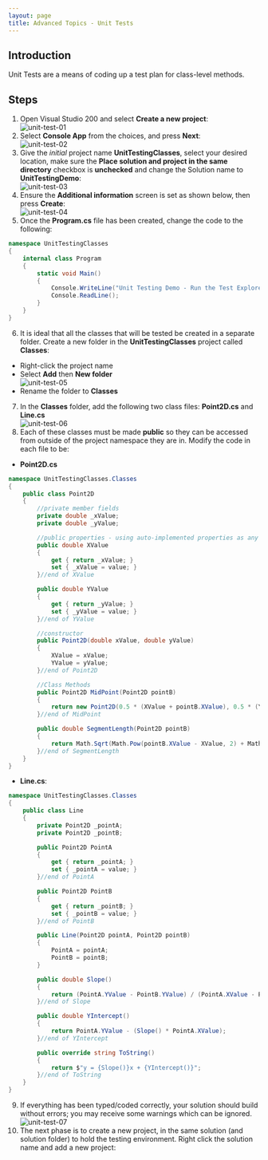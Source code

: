 ```yaml
---
layout: page
title: Advanced Topics - Unit Tests
---
```


## Introduction
Unit Tests are a means of coding up a test plan for class-level methods.

## Steps
1. Open Visual Studio 200 and select **Create a new project**:<br>
![unit-test-01](files/unit-test-01.jpg)
2. Select **Console App** from the choices, and press **Next**:<br>
![unit-test-02](files/unit-test-02.jpg)
3. Give the _initial_ project name **UnitTestingClasses**, select your desired location, make sure the **Place solution and project in the same directory** checkbox is **unchecked** and change the Solution name to **UnitTestingDemo**:<br>
![unit-test-03](files/unit-test-03.jpg)
4. Ensure the **Additional information** screen is set as shown below, then press **Create**:<br>
![unit-test-04](files/unit-test-04.jpg)
5. Once the **Program.cs** file has been created, change the code to the following:<br>

```csharp
namespace UnitTestingClasses
{
    internal class Program
    {
        static void Main()
        {
            Console.WriteLine("Unit Testing Demo - Run the Test Explorer");
            Console.ReadLine();
        }
    }
}
```

6. It is ideal that all the classes that will be tested be created in a separate folder. Create a new folder in the **UnitTestingClasses** project called **Classes**:
  * Right-click the project name
  * Select **Add** then **New folder**<br>![unit-test-05](files/unit-test-05.jpg)
  * Rename the folder to **Classes**
7. In the **Classes** folder, add the following two class files: **Point2D.cs** and **Line.cs**<br>![unit-test-06](files/unit-test-06.jpg)
8. Each of these classes must be made **public** so they can be accessed from outside of the project namespace they are in. Modify the code in each file to be:
  * **Point2D.cs**<br>

  ```csharp
  namespace UnitTestingClasses.Classes
  {
      public class Point2D
      {
          //private member fields
          private double _xValue;
          private double _yValue;

          //public properties - using auto-implemented properties as any number is valid
          public double XValue
          {
              get { return _xValue; }
              set { _xValue = value; }
          }//end of XValue

          public double YValue
          {
              get { return _yValue; }
              set { _yValue = value; }
          }//end of YValue

          //constructor
          public Point2D(double xValue, double yValue)
          {
              XValue = xValue;
              YValue = yValue;
          }//end of Point2D

          //Class Methods
          public Point2D MidPoint(Point2D pointB)
          {
              return new Point2D(0.5 * (XValue + pointB.XValue), 0.5 * (YValue + pointB.YValue));
          }//end of MidPoint

          public double SegmentLength(Point2D pointB)
          {
              return Math.Sqrt(Math.Pow(pointB.XValue - XValue, 2) + Math.Pow(pointB.YValue - YValue, 2));
          }//end of SegmentLength
      }
  }
  ```

  * **Line.cs**:<br>

  ```csharp
  namespace UnitTestingClasses.Classes
  {
      public class Line
      {
          private Point2D _pointA;
          private Point2D _pointB;

          public Point2D PointA
          {
              get { return _pointA; }
              set { _pointA = value; }
          }//end of PointA

          public Point2D PointB
          {
              get { return _pointB; }
              set { _pointB = value; }
          }//end of PointB

          public Line(Point2D pointA, Point2D pointB)
          {
              PointA = pointA;
              PointB = pointB;
          }

          public double Slope()
          {
              return (PointA.YValue - PointB.YValue) / (PointA.XValue - PointB.XValue);
          }//end of Slope

          public double YIntercept()
          {
              return PointA.YValue - (Slope() * PointA.XValue);
          }//end of YIntercept

          public override string ToString()
          {
              return $"y = {Slope()}x + {YIntercept()}";
          }//end of ToString
      }
  }
  ```

9. If everything has been typed/coded correctly, your solution should build without errors; you may receive some warnings which can be ignored.<br>![unit-test-07](files/unit-test-07.jpg)
10. The next phase is to create a new project, in the same solution (and solution folder) to hold the testing environment. Right click the solution name and add a new project: